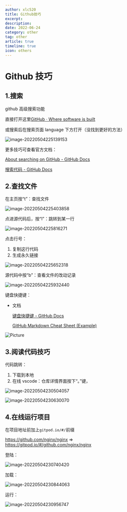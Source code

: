 ```yaml
---
author: xlc520
title: Github技巧
excerpt: 
description: 
date: 2022-06-24
category: other
tag: other
article: true
timeline: true
icon: others
---
```


# Github 技巧

## 1.搜索

github 高级搜索功能

直接打开这里[GitHub · Where software is built](https://github.com/search/advanced)

或搜索后在搜索页面 language 下方打开（没找到更好的方法）

![image-20220504225139153](https://bitbucket.org/xlc520/blogasset/raw/main/images3/image-20220504225139153-165500134904917.png)

更多技巧可查看官方文档：

[About searching on GitHub - GitHub Docs](https://docs.github.com/cn/search-github/getting-started-with-searching-on-github/about-searching-on-github)

[搜索代码 - GitHub Docs](https://docs.github.com/cn/search-github/searching-on-github/searching-code)

## 2.查找文件

在主页按“t”：查找文件

![image-20220504225403858](https://bitbucket.org/xlc520/blogasset/raw/main/images3/image-20220504225403858-165500134905018.png)

点进源代码后，按“l”：跳转到某一行

![image-20220504225816271](https://bitbucket.org/xlc520/blogasset/raw/main/images3/image-20220504225816271.png)

点击行号：

1. 复制这行代码
2. 生成永久链接

![image-20220504225652318](https://bitbucket.org/xlc520/blogasset/raw/main/images3/image-20220504225652318.png)

源代码中按“b”：查看文件的改动记录

![image-20220504225932440](https://bitbucket.org/xlc520/blogasset/raw/main/images3/image-20220504225932440-165500134905019.png)

键盘快捷键：

- 文档

  [键盘快捷键 - GitHub Docs](https://docs.github.com/cn/get-started/using-github/keyboard-shortcuts)

  [GitHub Markdown Cheat Sheet (Example)](https://coderwall.com/p/ln-ira/github-markdown-cheat-sheet)

![Picture](https://bitbucket.org/xlc520/blogasset/raw/main/images3/gs-165500134905020.png)

## 3.阅读代码技巧

代码跳转：

1. 下载到本地
2. 在线 vscode：仓库详情界面按下“。”键，

![image-20220504230504057](https://bitbucket.org/xlc520/blogasset/raw/main/images3/image-20220504230504057-165500134905021.png)

![image-20220504230630070](https://bitbucket.org/xlc520/blogasset/raw/main/images3/image-20220504230630070-165500155568446.png)

## 4.在线运行项目

在项目地址前加上`gitpod.io/#/`前缀

<https://github.com/nginx/nginx> => <https://gitpod.io/#/github.com/nginx/nginx>

登陆：

![image-20220504230740420](https://bitbucket.org/xlc520/blogasset/raw/main/images3/image-20220504230740420.png)

加载：

![image-20220504230844063](https://bitbucket.org/xlc520/blogasset/raw/main/images3/image-20220504230844063-165500134905023.png)

运行：

![image-20220504230956747](https://bitbucket.org/xlc520/blogasset/raw/main/images3/image-20220504230956747-165500134905024.png)
